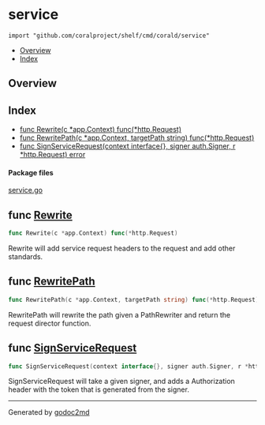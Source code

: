 

# service
`import "github.com/coralproject/shelf/cmd/corald/service"`

* [Overview](#pkg-overview)
* [Index](#pkg-index)

## <a name="pkg-overview">Overview</a>



## <a name="pkg-index">Index</a>
* [func Rewrite(c *app.Context) func(*http.Request)](#Rewrite)
* [func RewritePath(c *app.Context, targetPath string) func(*http.Request)](#RewritePath)
* [func SignServiceRequest(context interface{}, signer auth.Signer, r *http.Request) error](#SignServiceRequest)


#### <a name="pkg-files">Package files</a>
[service.go](/src/github.com/coralproject/shelf/cmd/corald/service/service.go) 





## <a name="Rewrite">func</a> [Rewrite](/src/target/service.go?s=1972:2020#L47)
``` go
func Rewrite(c *app.Context) func(*http.Request)
```
Rewrite will add service request headers to the request and add other
standards.



## <a name="RewritePath">func</a> [RewritePath](/src/target/service.go?s=2426:2497#L69)
``` go
func RewritePath(c *app.Context, targetPath string) func(*http.Request)
```
RewritePath will rewrite the path given a PathRewriter and return the request
director function.



## <a name="SignServiceRequest">func</a> [SignServiceRequest](/src/target/service.go?s=334:421#L5)
``` go
func SignServiceRequest(context interface{}, signer auth.Signer, r *http.Request) error
```
SignServiceRequest will take a given signer, and adds a Authorization header
with the token that is generated from the signer.








- - -
Generated by [godoc2md](http://godoc.org/github.com/davecheney/godoc2md)
